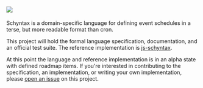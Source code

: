 # ![](https://avatars1.githubusercontent.com/u/8682785?v=2&s=200)

Schyntax is a domain-specific language for defining event schedules in a terse, but more readable format than cron.

This project will hold the formal language specification, documentation, and an official test suite. The reference implementation is [js-schyntax](https://github.com/schyntax/js-schyntax).

At this point the language and reference implementation is in an alpha state with defined roadmap items. If you're interested in contributing to the specification, an implementation, or writing your own implementation, please [open an issue](https://github.com/schyntax/schyntax/issues) on this project.
